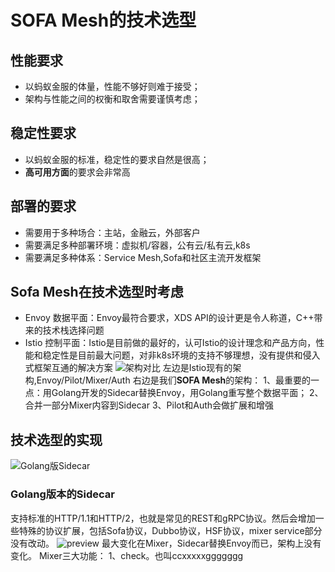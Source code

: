 # SOFA Mesh的技术选型

## 性能要求
- 以蚂蚁金服的体量，性能不够好则难于接受；
- 架构与性能之间的权衡和取舍需要谨慎考虑；
## 稳定性要求
- 以蚂蚁金服的标准，稳定性的要求自然是很高；
- **高可用方面**的要求会非常高
## 部署的要求
- 需要用于多种场合：主站，金融云，外部客户
- 需要满足多种部署环境：虚拟机/容器，公有云/私有云,k8s
- 需要满足多种体系：Service Mesh,Sofa和社区主流开发框架
## Sofa Mesh在技术选型时考虑
- Envoy  数据平面：Envoy最符合要求，XDS API的设计更是令人称道，C++带来的技术栈选择问题
- Istio	控制平面：Istio是目前做的最好的，认可Istio的设计理念和产品方向，性能和稳定性是目前最大问题，对非k8s环境的支持不够理想，没有提供和侵入式框架互通的解决方案
![架构对比](https://pic2.zhimg.com/80/v2-a6cb5bc29ca3c5d3b3c5ae4f5bfe2f51_hd.jpg)
左边是Istio现有的架构,Envoy/Pilot/Mixer/Auth
右边是我们**SOFA Mesh**的架构：
1、最重要的一点：用Golang开发的Sidecar替换Envoy，用Golang重写整个数据平面；
2、合并一部分Mixer内容到Sidecar
3、Pilot和Auth会做扩展和增强
## 技术选型的实现
![Golang版Sidecar](https://pic1.zhimg.com/80/v2-04eec770ee19e1fa3ac2758da1b3cc7c_hd.jpg)
### Golang版本的Sidecar
支持标准的HTTP/1.1和HTTP/2，也就是常见的REST和gRPC协议。然后会增加一些特殊的协议扩展，包括Sofa协议，Dubbo协议，HSF协议，mixer service部分没有改动。
![preview](https://pic3.zhimg.com/v2-94dd7678c9dbb52b8897fb24d0c00ef6_r.jpg)
最大变化在Mixer，Sidecar替换Envoy而已，架构上没有变化。
Mixer三大功能：
1、check。也叫ccxxxxxggggggg
<!--stackedit_data:
eyJoaXN0b3J5IjpbLTc4NDAwNjMzNCw4MTY1MjI2OTldfQ==
-->